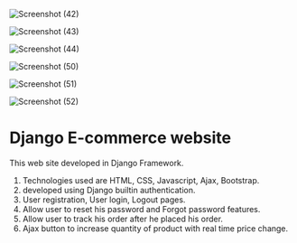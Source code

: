 ![Screenshot (42)](https://user-images.githubusercontent.com/80151279/116839566-74805400-abf0-11eb-8fc2-22540144f55b.png)


![Screenshot (43)](https://user-images.githubusercontent.com/80151279/116839571-7cd88f00-abf0-11eb-8a65-faae0f64fab4.png)


![Screenshot (44)](https://user-images.githubusercontent.com/80151279/116839579-85c96080-abf0-11eb-8fc1-9b63807133e1.png)


![Screenshot (50)](https://user-images.githubusercontent.com/80151279/116839601-9974c700-abf0-11eb-95c3-7a8ded12ef1e.png)


![Screenshot (51)](https://user-images.githubusercontent.com/80151279/116839610-9f6aa800-abf0-11eb-81d5-11cd44e8bd18.png)


![Screenshot (52)](https://user-images.githubusercontent.com/80151279/116839618-a5608900-abf0-11eb-8324-c3cf7525271f.png)
# Django E-commerce website 
This web site developed in Django Framework.
1. Technologies used are HTML, CSS, Javascript, Ajax, Bootstrap.
2. developed using Django builtin authentication.
3. User registration, User login, Logout pages.
4. Allow user to reset his password and Forgot password features.
5. Allow user to track his order after he placed his order.
6. Ajax button to increase quantity of product with real time price change.


